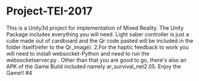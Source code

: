 # Project-TEI-2017
This is a Unity3d project for implementation of Mixed Reality. The Unity Package includes everything you will need.
Light saber controller is just a cube made out of cardboard and the Qr code pasted will be included in the folder itself(refer to the Qr_image). 
2.For the haptic feedback to work you will need to install websocket-Python and need to run the websocketserver.py .
Other than that you are good to go, there's also an APK of the Game Build included namely ar_survival_net2.05.
Enjoy the Game!!
#4
